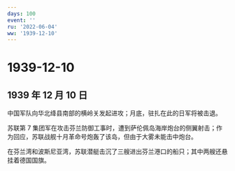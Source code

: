 ```yaml
---
days: 100
event: ''
ru: '2022-06-04'
ww: '1939-12-10'
---
```


# 1939-12-10

## 1939 年 12 月 10 日

中国军队向华北绛县南部的横岭关发起进攻；月底，驻扎在此的日军将被击退。

苏联第 7
集团军在攻击芬兰防御工事时，遭到萨伦佩岛海岸炮台的侧翼射击；作为回应，苏联战舰十月革命号炮轰了该岛，但由于大雾未能击中炮台。

在芬兰湾和波斯尼亚湾，苏联潜艇击沉了三艘进出芬兰港口的船只；其中两艘还悬挂着德国国旗。